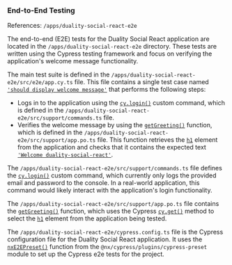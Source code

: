 ### End-to-End Testing

References: `/apps/duality-social-react-e2e`

The end-to-end (E2E) tests for the Duality Social React application are located in the `/apps/duality-social-react-e2e` directory. These tests are written using the Cypress testing framework and focus on verifying the application's welcome message functionality.

The main test suite is defined in the `/apps/duality-social-react-e2e/src/e2e/app.cy.ts` file. This file contains a single test case named [`'should display welcome message'`](/apps/duality-social-react-e2e/src/e2e/app.cy.ts#L6) that performs the following steps:

- Logs in to the application using the [`cy.login()`](/apps/duality-social-react-e2e/src/e2e/app.cy.ts#L8) custom command, which is defined in the `/apps/duality-social-react-e2e/src/support/commands.ts` file.
- Verifies the welcome message by using the [`getGreeting()`](/apps/duality-social-react-e2e/src/support/app.po.ts#L1) function, which is defined in the `/apps/duality-social-react-e2e/src/support/app.po.ts` file. This function retrieves the [`h1`](/apps/duality-social-react-e2e/src/support/app.po.ts#L1) element from the application and checks that it contains the expected text [`'Welcome duality-social-react'`](/apps/duality-social-react-e2e/src/e2e/app.cy.ts#L11).

The `/apps/duality-social-react-e2e/src/support/commands.ts` file defines the [`cy.login()`](/apps/duality-social-react-e2e/src/e2e/app.cy.ts#L8) custom command, which currently only logs the provided email and password to the console. In a real-world application, this command would likely interact with the application's login functionality.

The `/apps/duality-social-react-e2e/src/support/app.po.ts` file contains the [`getGreeting()`](/apps/duality-social-react-e2e/src/support/app.po.ts#L1) function, which uses the Cypress [`cy.get()`](/apps/duality-social-react-e2e/src/support/app.po.ts#L1) method to select the [`h1`](/apps/duality-social-react-e2e/src/support/app.po.ts#L1) element from the application being tested.

The `/apps/duality-social-react-e2e/cypress.config.ts` file is the Cypress configuration file for the Duality Social React application. It uses the [`nxE2EPreset()`](/apps/duality-social-react-e2e/cypress.config.ts#L2) function from the `@nx/cypress/plugins/cypress-preset` module to set up the Cypress e2e tests for the project.
